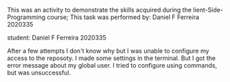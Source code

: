 This was an activity to demonstrate the skills acquired during the lient-Side-Programming course;
This task was performed by: Daniel F Ferreira 2020335


student: Daniel F Ferreira 2020335


After a few attempts I don't know why but I was unable to configure my access to the reposoty.
I made some settings in the terminal.
But I got the error message about my global user.
I tried to configure using commands, but was unsuccessful.
